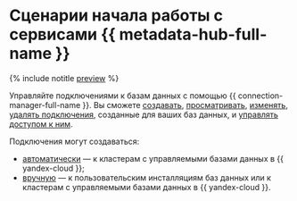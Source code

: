 # Сценарии начала работы с сервисами {{ metadata-hub-full-name }}


{% include notitle [preview](../../_includes/note-preview.md) %}

Управляйте подключениями к базам данных с помощью {{ connection-manager-full-name }}. Вы сможете [создавать](../operations/create-connection.md), [просматривать](../operations/view-connection.md), [изменять](../operations/update-connection.md), [удалять подключения](../operations/delete-connection.md), созданные для ваших баз данных, и [управлять доступом к ним](../operations/connection-access.md).

Подключения могут создаваться:
  * [автоматически](connection-manager.md#mdb-integration) — к кластерам с управляемыми базами данных в {{ yandex-cloud }};
  * [вручную](connection-manager.md#database-connections) — к пользовательским инсталляциям баз данных или к кластерам с управляемыми базами данных в {{ yandex-cloud }}.
